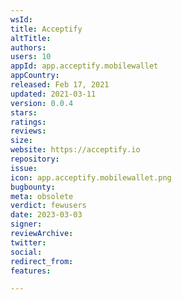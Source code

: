 ```yaml
---
wsId: 
title: Acceptify
altTitle: 
authors: 
users: 10
appId: app.acceptify.mobilewallet
appCountry: 
released: Feb 17, 2021
updated: 2021-03-11
version: 0.0.4
stars: 
ratings: 
reviews: 
size: 
website: https://acceptify.io
repository: 
issue: 
icon: app.acceptify.mobilewallet.png
bugbounty: 
meta: obsolete
verdict: fewusers
date: 2023-03-03
signer: 
reviewArchive: 
twitter: 
social: 
redirect_from: 
features: 

---
```


